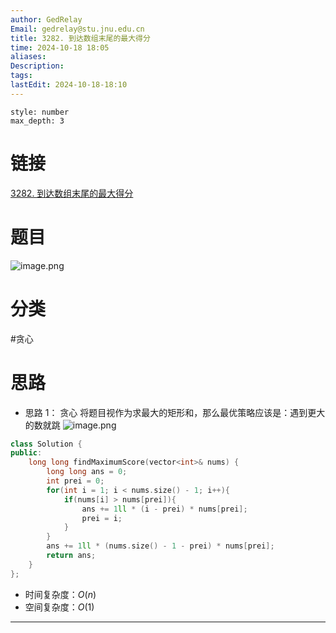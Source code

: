 ```yaml
---
author: GedRelay
Email: gedrelay@stu.jnu.edu.cn
title: 3282. 到达数组末尾的最大得分
time: 2024-10-18 18:05
aliases: 
Description: 
tags: 
lastEdit: 2024-10-18-18:10
---
```


```toc
style: number
max_depth: 3
```

# 链接
[3282. 到达数组末尾的最大得分](https://leetcode.cn/problems/reach-end-of-array-with-max-score/) 

# 题目
![image.png](https://ged-pic-bed.oss-cn-guangzhou.aliyuncs.com/img/202410181805548.png)


# 分类
#贪心 

# 思路
- 思路 1：
贪心
将题目视作为求最大的矩形和，那么最优策略应该是：遇到更大的数就跳
![image.png](https://ged-pic-bed.oss-cn-guangzhou.aliyuncs.com/img/202410181808742.png)


```cpp
class Solution {
public:
    long long findMaximumScore(vector<int>& nums) {
        long long ans = 0;
        int prei = 0;
        for(int i = 1; i < nums.size() - 1; i++){
            if(nums[i] > nums[prei]){
                ans += 1ll * (i - prei) * nums[prei];
                prei = i;
            }
        }
        ans += 1ll * (nums.size() - 1 - prei) * nums[prei];
        return ans;
    }
};
```


- 时间复杂度：${O\left( n \right)  }$ 
- 空间复杂度：${O\left( 1 \right)  }$ 


---

